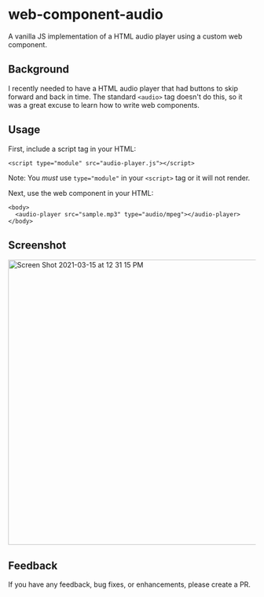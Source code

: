 # web-component-audio

A vanilla JS implementation of a HTML audio player using a custom web component.

## Background

I recently needed to have a HTML audio player that had buttons to skip forward and back in time. The standard `<audio>` tag doesn't do this, so it was a great excuse to learn how to write web components.

## Usage

First, include a script tag in your HTML:
```
<script type="module" src="audio-player.js"></script>
```

Note: You *must* use `type="module"` in your `<script>` tag or it will not render.

Next, use the web component in your HTML:
```
<body>
  <audio-player src="sample.mp3" type="audio/mpeg"></audio-player>
</body>
```

## Screenshot

<img width="580" alt="Screen Shot 2021-03-15 at 12 31 15 PM" src="https://user-images.githubusercontent.com/239861/111203765-01ad1200-858b-11eb-867c-3c527766ba9d.png">

## Feedback

If you have any feedback, bug fixes, or enhancements, please create a PR.
